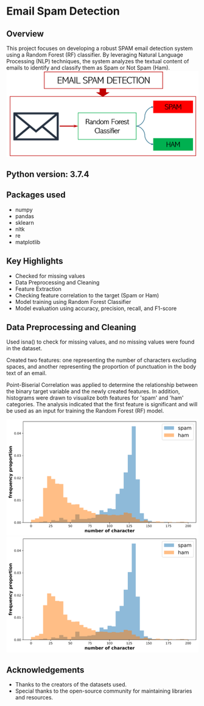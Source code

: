 # Email Spam Detection
## Overview
This project focuses on developing a robust SPAM email detection system using a Random Forest (RF) classifier. By leveraging Natural Language Processing (NLP) techniques, the system analyzes the textual content of emails to identify and classify them as Spam or Not Spam (Ham).
![image alt](https://github.com/adeyie/Email-Spam-Detection/blob/4ac767a78cb37040241a5a437becd4598a43adec/Email%20SPAM.PNG)

## Python version: 3.7.4
## Packages used
* numpy
* pandas
* sklearn
* nltk
* re
* matplotlib

## Key Highlights
* Checked for missing values
* Data Preprocessing and Cleaning
* Feature Extraction
* Checking feature correlation to the target (Spam or Ham)
* Model training using Random Forest Classifier
* Model evaluation using accuracy, precision, recall, and F1-score

## Data Preprocessing and Cleaning
Used isna() to check for missing values, and no missing values were found in the dataset.

Created two features: one representing the number of characters excluding spaces, and another representing the proportion of punctuation in the body text of an email.

Point-Biserial Correlation was applied to determine the relationship between the binary target variable and the newly created features. In addition, histograms were drawn to visualize both features for 'spam' and 'ham' categories. The analysis indicated that the first feature is significant and will be used as an input for training the Random Forest (RF) model.

![image alt](https://github.com/adeyie/Email-Spam-Detection/blob/b6119bb3010486fe20cc763a7f248070d3aeaa22/word_count.png)
![image alt](https://github.com/adeyie/Email-Spam-Detection/blob/b6119bb3010486fe20cc763a7f248070d3aeaa22/word_count.png)

## Acknowledgements
* Thanks to the creators of the datasets used.
* Special thanks to the open-source community for maintaining libraries and resources.


